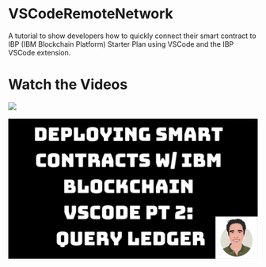 # VSCodeRemoteNetwork

A tutorial to show developers how to quickly connect their smart contract to IBP (IBM Blockchain Platform) Starter Plan using VSCode and the IBP VSCode extension.

# Watch the Videos

[![](docs/thumbnail.png)](https://www.youtube.com/watch?v=fkjplfS-sbU&t=36s)

[![](docs/thumbnail2.png)](https://www.youtube.com/watch?v=zw3eo4sn1lM)
